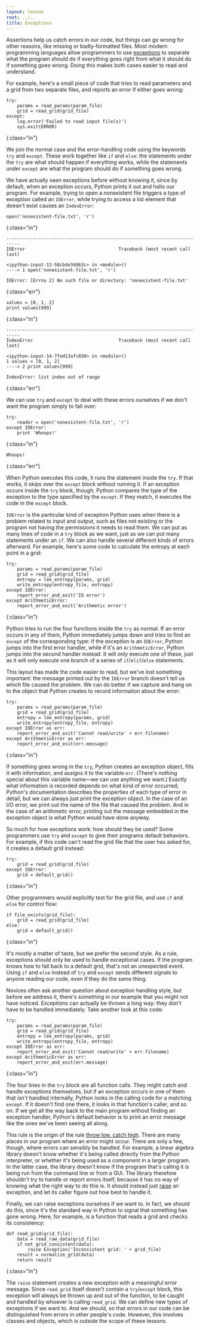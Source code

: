 ```yaml
---
layout: lesson
root: ../..
title: Exceptions
---
```

Assertions help us catch errors in our code,
but things can go wrong for other reasons,
like missing or badly-formatted files.
Most modern programming languages allow programmers to use
[exceptions](../../gloss.html#exception) to separate
what the program should do if everything goes right
from what it should do if something goes wrong.
Doing this makes both cases easier to read and understand.

For example,
here's a small piece of code that tries to read parameters and a grid from two
separate files,
and reports an error if either goes wrong:

~~~
try:
    params = read_params(param_file)
    grid = read_grid(grid_file)
except:
    log.error('Failed to read input file(s)')
    sys.exit(ERROR)
~~~
{:class="in"}

We join the normal case and the error-handling code using the keywords `try` and
`except`.
These work together like `if` and `else`:
the statements under the `try` are what should happen if everything works,
while the statements under `except` are what the program should do if something
goes wrong.

We have actually seen exceptions before without knowing it,
since by default,
when an exception occurs,
Python prints it out and halts our program.
For example,
trying to open a nonexistent file triggers a type of exception called an
`IOError`,
while trying to access a list element that doesn't exist
causes an `IndexError`:

~~~
open('nonexistent-file.txt', 'r')
~~~
{:class="in"}
~~~
---------------------------------------------------------------------------
IOError                                   Traceback (most recent call last)

<ipython-input-13-58cbde3dd63c> in <module>()
----> 1 open('nonexistent-file.txt', 'r')

IOError: [Errno 2] No such file or directory: 'nonexistent-file.txt'
~~~
{:class="err"}
~~~
values = [0, 1, 2]
print values[999]
~~~
{:class="in"}
~~~
---------------------------------------------------------------------------
IndexError                                Traceback (most recent call last)

<ipython-input-14-7fed13afc650> in <module>()
1 values = [0, 1, 2]
----> 2 print values[999]

IndexError: list index out of range
~~~
{:class="err"}

We can use `try` and `except` to deal with these errors ourselves
if we don't want the program simply to fall over:

~~~
try:
    reader = open('nonexistent-file.txt', 'r')
except IOError:
    print 'Whoops!'
~~~
{:class="in"}
~~~
Whoops!
~~~
{:class="err"}

When Python executes this code,
it runs the statement inside the `try`.
If that works, it skips over the `except` block without running it.
If an exception occurs inside the `try` block,
though,
Python compares the type of the exception to the type specified by the `except`.
If they match, it executes the code in the `except` block.

`IOError` is the particular kind of exception Python uses
when there is a problem related to input and output,
such as files not existing
or the program not having the permissions it needs to read them.
We can put as many lines of code in a `try` block as we want,
just as we can put many statements under an `if`.
We can also handle several different kinds of errors afterward.
For example,
here's some code to calculate the entropy at each point in a grid:

~~~
try:
    params = read_params(param_file)
    grid = read_grid(grid_file)
    entropy = lee_entropy(params, grid)
    write_entropy(entropy_file, entropy)
except IOError:
    report_error_and_exit('IO error')
except ArithmeticError:
    report_error_and_exit('Arithmetic error')
~~~
{:class="in"}

Python tries to run the four functions inside the `try` as normal.
If an error occurs in any of them,
Python immediately jumps down
and tries to find an `except` of the corresponding type:
if the exception is an `IOError`,
Python jumps into the first error handler,
while if it's an `ArithmeticError`,
Python jumps into the second handler instead.
It will only execute one of these,
just as it will only execute one branch
of a series of `if`/`elif`/`else` statements.

This layout has made the code easier to read,
but we've lost something important:
the message printed out by the `IOError` branch doesn't tell us
which file caused the problem.
We can do better if we capture and hang on to the object that Python creates
to record information about the error:

~~~
try:
    params = read_params(param_file)
    grid = read_grid(grid_file)
    entropy = lee_entropy(params, grid)
    write_entropy(entropy_file, entropy)
except IOError as err:
    report_error_and_exit('Cannot read/write' + err.filename)
except ArithmeticError as err:
    report_error_and_exit(err.message)
~~~
{:class="in"}

If something goes wrong in the `try`,
Python creates an exception object,
fills it with information,
and assigns it to the variable `err`.
(There's nothing special about this variable name&mdash;we can use anything we
want.)
Exactly what information is recorded depends on what kind of error occurred;
Python's documentation describes the properties of each type of error in detail,
but we can always just print the exception object.
In the case of an I/O error,
we print out the name of the file that caused the problem.
And in the case of an arithmetic error,
printing out the message embedded in the exception object is what Python would
have done anyway.

So much for how exceptions work:
how should they be used?
Some programmers use `try` and `except` to give their programs default
behaviors.
For example,
if this code can't read the grid file that the user has asked for,
it creates a default grid instead:

~~~
try:
    grid = read_grid(grid_file)
except IOError:
    grid = default_grid()
~~~
{:class="in"}

Other programmers would explicitly test for the grid file,
and use `if` and `else` for control flow:

~~~
if file_exists(grid_file):
    grid = read_grid(grid_file)
else:
    grid = default_grid()
~~~
{:class="in"}

It's mostly a matter of taste,
but we prefer the second style.
As a rule,
exceptions should only be used to handle exceptional cases.
If the program knows how to fall back to a default grid,
that's not an unexpected event.
Using `if` and `else`
instead of `try` and `except`
sends different signals to anyone reading our code,
even if they do the same thing.

Novices often ask another question about exception handling style,
but before we address it,
there's something in our example that you might not have noticed.
Exceptions can actually be thrown a long way:
they don't have to be handled immediately.
Take another look at this code:

~~~
try:
    params = read_params(param_file)
    grid = read_grid(grid_file)
    entropy = lee_entropy(params, grid)
    write_entropy(entropy_file, entropy)
except IOError as err:
    report_error_and_exit('Cannot read/write' + err.filename)
except ArithmeticError as err:
    report_error_and_exit(err.message)
~~~
{:class="in"}

The four lines in the `try` block are all function calls.
They might catch and handle exceptions themselves,
but if an exception occurs in one of them that *isn't* handled internally,
Python looks in the calling code for a matching `except`.
If it doesn't find one there,
it looks in that function's caller,
and so on.
If we get all the way back to the main program without finding an exception
handler,
Python's default behavior is to print an error message like the ones we've been
seeing all along.

This rule is the origin of the rule
[throw low, catch high](../rules.html#throw-low-catch-high).
There are many places in our program where an error might occur.
There are only a few, though, where errors can sensibly be handled.
For example,
a linear algebra library doesn't know whether it's being called directly from
the Python interpreter,
or whether it's being used as a component in a larger program.
In the latter case,
the library doesn't know if the program that's calling it is being run from the
command line or from a GUI.
The library therefore shouldn't try to handle or report errors itself,
because it has no way of knowing what the right way to do this is.
It should instead just [raise](../../gloss.html#raise) an exception,
and let its caller figure out how best to handle it.

Finally,
we can raise exceptions ourselves if we want to.
In fact,
we *should* do this,
since it's the standard way in Python to signal that something has gone wrong.
Here,
for example,
is a function that reads a grid and checks its consistency:

~~~
def read_grid(grid_file):
    data = read_raw_data(grid_file)
    if not grid_consistent(data):
        raise Exception('Inconsistent grid: ' + grid_file)
    result = normalize_grid(data)
    return result
~~~
{:class="in"}

The `raise` statement creates a new exception with a meaningful error message.
Since `read_grid` itself doesn't contain a `try`/`except` block,
this exception will always be thrown up and out of the function,
to be caught and handled by whoever is calling `read_grid`.
We can define new types of exceptions if we want to.
And we should,
so that errors in our code can be distinguished from errors in other people's
code.
However,
this involves classes and objects,
which is outside the scope of these lessons.

